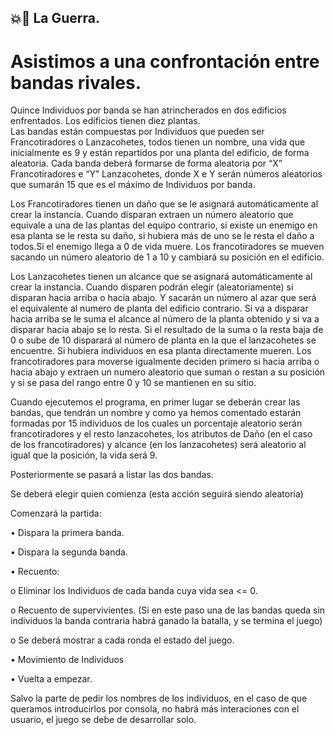## 💥🏢 La Guerra. 

# Asistimos a una confrontación entre bandas rivales.

Quince Individuos por banda se han 
atrincherados en dos edificios enfrentados. Los edificios tienen diez plantas.  
Las bandas están compuestas por Individuos que pueden ser Francotiradores o Lanzacohetes, 
todos tienen un nombre, una vida que inicialmente es 9 y están repartidos por una planta del 
edificio, de forma aleatoria. Cada banda deberá formarse de forma aleatoria por “X” 
Francotiradores e “Y” Lanzacohetes, donde X e Y serán números aleatorios que sumarán 15 que 
es el máximo de Individuos por banda.  

Los Francotiradores tienen un daño que se le asignará automáticamente al crear la instancia. 
Cuando disparan extraen un número aleatorio que equivale a una de las plantas del equipo 
contrario, si existe un enemigo en esa planta se le resta su daño, si hubiera más de uno se le 
resta el daño a todos.Si el enemigo llega a 0 de vida muere. Los francotiradores se mueven 
sacando un número aleatorio de 1 a 10 y cambiará su posición en el edificio.  

Los Lanzacohetes tienen un alcance que se asignará automáticamente al crear la instancia. 
Cuando disparen podrán elegir (aleatoriamente) si disparan hacia arriba o hacia abajo. Y sacarán 
un número al azar que será el equivalente al numero de planta del edificio contrario. Si va a 
disparar hacia arriba se le suma el alcance al número de la planta obtenido y si va a disparar 
hacia abajo se lo resta. Si el resultado de la suma o la resta baja de 0 o sube de 10 disparará al 
número de planta en la que el lanzacohetes se encuentre.  Si hubiera individuos en esa planta 
directamente mueren. Los francotiradores para moverse igualmente  deciden primero si hacia 
arriba o hacia abajo y extraen un numero aleatorio que suman o restan a su posición y si se pasa 
del rango entre 0 y 10 se mantienen en su sitio.  

Cuando ejecutemos el programa, en primer lugar se deberán crear las bandas, que tendrán un 
nombre y como ya hemos comentado estarán formadas por 15 individuos de los cuales un 
porcentaje aleatorio serán francotiradores y el resto lanzacohetes, los atributos de Daño (en el 
caso de los francotiradores) y alcance (en los lanzacohetes) será aleatorio al igual que la 
posición, la vida será 9. 

Posteriormente se pasará a listar las dos bandas.  

Se deberá elegir quien comienza (esta acción seguirá siendo aleatoria) 

Comenzará la partida:  

• Dispara la primera banda. 

• Dispara la segunda banda. 

• Recuento:  

o Eliminar los Individuos de cada banda cuya vida sea <= 0.  

o Recuento de supervivientes. (Si en este paso una de las bandas queda sin 
individuos la banda contraria habrá ganado la batalla, y se termina el juego) 

o Se deberá mostrar a cada ronda el estado del juego.  

• Movimiento de Individuos  

• Vuelta a empezar.   

Salvo la parte de pedir los nombres de los individuos, en el caso de que queramos introducirlos 
por consola, no habrá más interaciones con el usuario, el juego se debe de desarrollar solo. 
